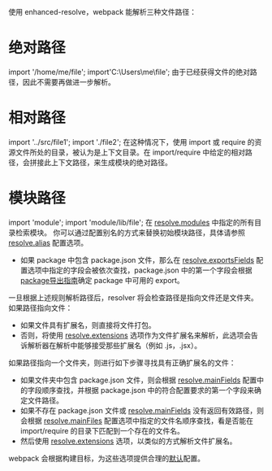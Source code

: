 使用 enhanced-resolve，webpack 能解析三种文件路径：
# 绝对路径 
import '/home/me/file';
import'C:\\Users\\me\\file';
由于已经获得文件的绝对路径，因此不需要再做进一步解析。
# 相对路径 
import '../src/file1';
import './file2';
在这种情况下，使用 import 或 require 的资源文件所处的目录，被认为是上下文目录。在 import/require 中给定的相对路径，会拼接此上下文路径，来生成模块的绝对路径。
# 模块路径 
import 'module';
import 'module/lib/file';
在 [resolve.modules](https://webpack.docschina.org/configuration/resolve/#resolvemodules) 中指定的所有目录检索模块。 你可以通过配置别名的方式来替换初始模块路径，具体请参照 [resolve.alias](https://webpack.docschina.org/configuration/resolve/#resolvealias) 配置选项。

- 如果 package 中包含 package.json 文件，那么在 [resolve.exportsFields](https://webpack.docschina.org/configuration/resolve/#resolveexportsfields) 配置选项中指定的字段会被依次查找，package.json 中的第一个字段会根据 [package导出指南](https://webpack.docschina.org/guides/package-exports/)确定 package 中可用的 export。

一旦根据上述规则解析路径后，resolver 将会检查路径是指向文件还是文件夹。如果路径指向文件：

- 如果文件具有扩展名，则直接将文件打包。
- 否则，将使用 [resolve.extensions](https://webpack.docschina.org/configuration/resolve/#resolveextensions) 选项作为文件扩展名来解析，此选项会告诉解析器在解析中能够接受那些扩展名（例如 .js，.jsx）。

如果路径指向一个文件夹，则进行如下步骤寻找具有正确扩展名的文件：

- 如果文件夹中包含 package.json 文件，则会根据 [resolve.mainFields](https://webpack.docschina.org/configuration/resolve/#resolve-mainfields) 配置中的字段顺序查找，并根据 package.json 中的符合配置要求的第一个字段来确定文件路径。
- 如果不存在 package.json 文件或 [resolve.mainFields](https://webpack.docschina.org/configuration/resolve/#resolvemainfields) 没有返回有效路径，则会根据 [resolve.mainFiles](https://webpack.docschina.org/configuration/resolve/#resolvemainfiles) 配置选项中指定的文件名顺序查找，看是否能在 import/require 的目录下匹配到一个存在的文件名。
- 然后使用 [resolve.extensions](https://webpack.docschina.org/configuration/resolve/#resolveextensions) 选项，以类似的方式解析文件扩展名。

webpack 会根据构建目标，为这些选项提供合理的[默认](https://webpack.docschina.org/configuration/resolve)配置。
